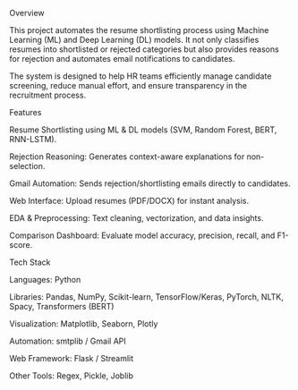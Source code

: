 Overview

This project automates the resume shortlisting process using Machine Learning (ML) and Deep Learning (DL) models. It not only classifies resumes into shortlisted or rejected categories but also provides reasons for rejection and automates email notifications to candidates.

The system is designed to help HR teams efficiently manage candidate screening, reduce manual effort, and ensure transparency in the recruitment process.

 Features

Resume Shortlisting using ML & DL models (SVM, Random Forest, BERT, RNN-LSTM).

Rejection Reasoning: Generates context-aware explanations for non-selection.

Gmail Automation: Sends rejection/shortlisting emails directly to candidates.

Web Interface: Upload resumes (PDF/DOCX) for instant analysis.

EDA & Preprocessing: Text cleaning, vectorization, and data insights.

Comparison Dashboard: Evaluate model accuracy, precision, recall, and F1-score.

Tech Stack

Languages: Python

Libraries: Pandas, NumPy, Scikit-learn, TensorFlow/Keras, PyTorch, NLTK, Spacy, Transformers (BERT)

Visualization: Matplotlib, Seaborn, Plotly

Automation: smtplib / Gmail API

Web Framework: Flask / Streamlit

Other Tools: Regex, Pickle, Joblib

